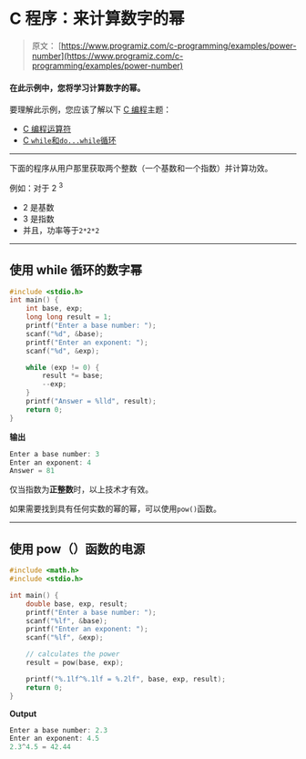 # C 程序：来计算数字的幂

> 原文： [https://www.programiz.com/c-programming/examples/power-number](https://www.programiz.com/c-programming/examples/power-number)

#### 在此示例中，您将学习计算数字的幂。

要理解此示例，您应该了解以下 [C 编程](/c-programming "C tutorial")主题：

*   [C 编程运算符](/c-programming/c-operators)
*   [C `while`和`do...while`循环](/c-programming/c-do-while-loops)

* * *

下面的程序从用户那里获取两个整数（一个基数和一个指数）并计算功效。

例如：对于 2 <sup>3</sup>

*   2 是基数
*   3 是指数
*   并且，功率等于`2*2*2`

* * *

## 使用 while 循环的数字幂

```c
#include <stdio.h>
int main() {
    int base, exp;
    long long result = 1;
    printf("Enter a base number: ");
    scanf("%d", &base);
    printf("Enter an exponent: ");
    scanf("%d", &exp);

    while (exp != 0) {
        result *= base;
        --exp;
    }
    printf("Answer = %lld", result);
    return 0;
} 
```

**输出**

```c
Enter a base number: 3
Enter an exponent: 4
Answer = 81 
```

仅当指数为**正整数**时，以上技术才有效。

如果需要找到具有任何实数的幂的幂，可以使用`pow()`函数。

* * *

## 使用 pow（）函数的电源

```c
#include <math.h>
#include <stdio.h>

int main() {
    double base, exp, result;
    printf("Enter a base number: ");
    scanf("%lf", &base);
    printf("Enter an exponent: ");
    scanf("%lf", &exp);

    // calculates the power
    result = pow(base, exp);

    printf("%.1lf^%.1lf = %.2lf", base, exp, result);
    return 0;
} 
```

**Output**

```c
Enter a base number: 2.3
Enter an exponent: 4.5
2.3^4.5 = 42.44 
```